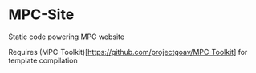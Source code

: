 # MPC-Site

Static code powering MPC website

Requires (MPC-Toolkit)[https://github.com/projectgoav/MPC-Toolkit] for template compilation
